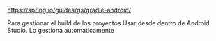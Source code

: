 https://spring.io/guides/gs/gradle-android/

Para gestionar el build de los proyectos
Usar desde dentro de Android Studio. Lo gestiona automaticamente
